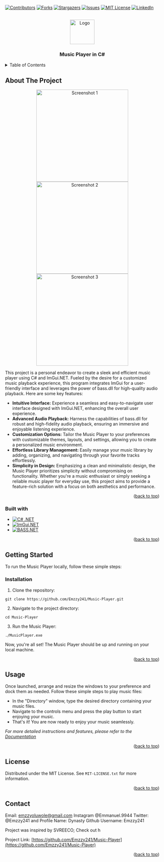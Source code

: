 <a name="readme-top"></a>
[![Contributors][contributors-shield]][contributors-url]
[![Forks][forks-shield]][forks-url]
[![Stargazers][stars-shield]][stars-url]
[![Issues][issues-shield]][issues-url]
[![MIT License](https://img.shields.io/github/license/Emzzy241/Music-Player?style=for-the-badge)](https://github.com/Emzzy241/Music-Player/blob/main/MIT-LICENSE.txt)
[![LinkedIn][linkedin-shield]][linkedin-url]

<br />
<div align="center">
  <a href="https://techstarwebsolutions.com/Icons/MusicPlayer.png">
    <img src="https://techstarwebsolutions.com/Icons/MusicPlayer.png" alt="Logo" width="80" height="80">
  </a>

  <h3 align="center">Music Player in C#</h3>

 
</div>

<details>
  <summary>Table of Contents</summary>
  <ol>
    <li>
      <a href="#about-the-project">About The Project</a>
      <ul>
        <li><a href="#built-with">Built With</a></li>
      </ul>
    </li>
    <li>
      <a href="#getting-started">Getting Started</a>
      <ul>
        <li><a href="#installation">Installation</a></li>
      </ul>
    </li>
    <li><a href="#usage">Usage</a></li>
    <li><a href="#roadmap">Roadmap</a></li>
    <li><a href="#contributing">Contributing</a></li>
    <li><a href="#license">License</a></li>
    <li><a href="#contact">Contact</a></li>
    <li><a href="#acknowledgments">Acknowledgments</a></li>
  </ol>
</details>

## About The Project

<p align="center">
  <img src="https://techstarwebsolutions.com/Screenshots/MusicPlayerScreenshot.png" width="300" alt="Screenshot 1">
  <img src="https://techstarwebsolutions.com/Screenshots/MusicPlayerScreenshot2.png" width="300" alt="Screenshot 2">
  <img src="https://techstarwebsolutions.com/Screenshots/MusicPlayerScreenshot3.png" width="300" alt="Screenshot 3">
</p>

This project is a personal endeavor to create a sleek and efficient music player using C# and ImGui.NET. Fueled by the desire for a customized music playback experience, this program integrates ImGui for a user-friendly interface and leverages the power of bass.dll for high-quality audio playback. Here are some key features:
- **Intuitive Interface:** Experience a seamless and easy-to-navigate user interface designed with ImGui.NET, enhancing the overall user experience.
- **Advanced Audio Playback:** Harness the capabilities of bass.dll for robust and high-fidelity audio playback, ensuring an immersive and enjoyable listening experience.
- **Customization Options:** Tailor the Music Player to your preferences with customizable themes, layouts, and settings, allowing you to create a personalized music environment.
- **Effortless Library Management:** Easily manage your music library by adding, organizing, and navigating through your favorite tracks effortlessly.
- **Simplicity in Design:** Emphasizing a clean and minimalistic design, the Music Player prioritizes simplicity without compromising on functionality.
Whether you're a music enthusiast or simply seeking a reliable music player for everyday use, this project aims to provide a feature-rich solution with a focus on both aesthetics and performance.

<p align="right">(<a href="#readme-top">back to top</a>)</p>


### Built with
- [![C# .NET](https://img.shields.io/badge/C%23%20.NET-blue?style=for-the-badge&logo=c-sharp&logoColor=white)](https://docs.microsoft.com/en-us/dotnet/csharp/)
- [![ImGui.NET](https://img.shields.io/badge/ImGui.NET-lightgrey?style=for-the-badge&logo=imgui&logoColor=white)](https://github.com/mellinoe/ImGui.NET/)
- [![BASS.NET](https://img.shields.io/badge/BASS.NET-1a1a1a?style=for-the-badge&logo=audio&logoColor=white)](http://www.un4seen.com/)
  
<p align="right">(<a href="#readme-top">back to top</a>)</p>

## Getting Started
To run the Music Player locally, follow these simple steps:
### Installation
1. Clone the repository:
```
git clone https://github.com/Emzzy241/Music-Player.git
```
2. Navigate to the project directory:
```
cd Music-Player
```
3. Run the Music Player:
```
./MusicPlayer.exe
```
Now, you're all set! The Music Player should be up and running on your local machine.

<p align="right">(<a href="#readme-top">back to top</a>)</p>

## Usage

Once launched, arrange and resize the windows to your preference and dock them as needed. Follow these simple steps to play music files:
- In the "Directory" window, type the desired directory containing your music files.
- Navigate to the controls menu and press the play button to start enjoying your music.
- That's it! You are now ready to enjoy your music seamlessly.

_For more detailed instructions and features, please refer to the [Documentation](https://example.com)_

<p align="right">(<a href="#readme-top">back to top</a>)</p>

## License

Distributed under the MIT License. See `MIT-LICENSE.txt` for more information.

<p align="right">(<a href="#readme-top">back to top</a>)</p>

## Contact
Email: emzzyoluwole@gmail.com
Instagram @Emmanuel.9944
Twitter: @Emzzy241 and Profile Name: Dynasty
Github Username: Emzzy241

Project was inspired by SVREECO; Check out h

Project Link: [https://github.com/Emzzy241/Music-Player](https://github.com/Emzzy241/Music-Player)

<p align="right">(<a href="#readme-top">back to top</a>)</p>

[contributors-shield]: https://img.shields.io/github/contributors/Emzzy241/Music-Player.svg?style=for-the-badge
[contributors-url]: https://github.com/Emzzy241/Music-Player/graphs/contributors
[forks-shield]: https://img.shields.io/github/forks/Emzzy241/Music-Player.svg?style=for-the-badge
[forks-url]: https://github.com/Emzzy241/Music-Player/network/members
[stars-shield]: https://img.shields.io/github/stars/Emzzy241/Music-Player.svg?style=for-the-badge
[stars-url]: https://github.com/Emzzy241/Music-Player/stargazers
[issues-shield]: https://img.shields.io/github/issues/Emzzy241/Music-Player.svg?style=for-the-badge
[issues-url]: https://github.com/Emzzy241/Music-Player/issues
[linkedin-shield]: https://img.shields.io/badge/-LinkedIn-black.svg?style=for-the-badge&logo=linkedin&colorB=555
[linkedin-url]: https://linkedin.com/in/TheRealSethV
[product-screenshot]: images/screenshot.png
[Next.js]: https://img.shields.io/badge/next.js-000000?style=for-the-badge&logo=nextdotjs&logoColor=white
[Next-url]: https://nextjs.org/
[React.js]: https://img.shields.io/badge/React-20232A?style=for-the-badge&logo=react&logoColor=61DAFB
[React-url]: https://reactjs.org/
[Vue.js]: https://img.shields.io/badge/Vue.js-35495E?style=for-the-badge&logo=vuedotjs&logoColor=4FC08D
[Vue-url]: https://vuejs.org/
[Angular.io]: https://img.shields.io/badge/Angular-DD0031?style=for-the-badge&logo=angular&logoColor=white
[Angular-url]: https://angular.io/
[Svelte.dev]: https://img.shields.io/badge/Svelte-4A4A55?style=for-the-badge&logo=svelte&logoColor=FF3E00
[Svelte-url]: https://svelte.dev/
[Laravel.com]: https://img.shields.io/badge/Laravel-FF2D20?style=for-the-badge&logo=laravel&logoColor=white
[Laravel-url]: https://laravel.com
[Bootstrap.com]: https://img.shields.io/badge/Bootstrap-563D7C?style=for-the-badge&logo=bootstrap&logoColor=white
[Bootstrap-url]: https://getbootstrap.com
[JQuery.com]: https://img.shields.io/badge/jQuery-0769AD?style=for-the-badge&logo=jquery&logoColor=white
[JQuery-url]: https://jquery.com 
